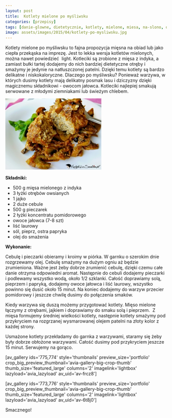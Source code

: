 ```yaml
---
layout: post
title:  Kotlety mielone po myśliwsku
categories: [przepisy]
tags: [danie-glowne, dietetycznie, kotlety, mielone, miesa, na-slono, obiad]
image: assets/images/2015/04/kotlety-po-mysliwsku.jpg
---
```

Kotlety mielone po myśliwsku to fajna propozycja mięsna na obiad lub jako ciepła przekąska na imprezę. Jest to lekka wersja kotletów mielonych, można nawet powiedzieć  light. Kotleciki są zrobione z mięsa z indyka, a zamiast bułki tartej dodajemy do nich bardziej dietetyczne otręby i smażymy je jedynie na natłuszczonej patelni. Dzięki temu kotlety są bardzo delikatne i niskokaloryczne. Dlaczego po myśliwsku? Ponieważ warzywa, w których dusimy kotlety mają delikatny posmak lasu i dziczyzny dzięki magicznemu składnikowi - owocom jałowca. Kotleciki najlepiej smakują serwowane z młodymi ziemniakami lub świeżym chlebem.


![](assets/images/2015/04/kotlety-po-mysliwsku-1-300x222.jpg)



**Składniki:**
* 500 g mięsa mielonego z indyka
* 3 łyżki otrębów owsianych
* 1 jajko
* 2 duże cebule
* 500 g pieczarek
* 2 łyżki koncentratu pomidorowego
* owoce jałowca (7-8 szt)
* liść laurowy
* sól, pieprz, ostra papryka
* olej do smażenia


**Wykonanie:**

Cebulę i pieczarki obieramy i kroimy w piórka. W garnku o szerokim dnie rozgrzewamy olej. Cebulę smażymy na dużym ogniu aż będzie zrumieniona. Ważne jest żeby dobrze zrumienić cebulę, dzięki czemu całe danie otrzyma odpowiedni aromat. Następnie do cebuli dodajemy pieczarki i podlewamy wszystko wodą, około 1/2 szklanki. Całość doprawiamy solą, pieprzem i papryką, dodajemy owoce jałowca i liść laurowy, wszystko powinno się dusić około 15 minut. Na koniec dodajemy do warzyw przecier pomidorowy i jeszcze chwilę dusimy do połączenia smaków.

Kiedy warzywa się duszą możemy przygotować kotlety. Mięso mielone łączymy z otrębami, jajkiem i doprawiamy do smaku solą i pieprzem.  Z mięsa formujemy średniej wielkości kotlety, następnie kotlety smażymy pod przykryciem na rozgrzanej wysmarowanej olejem patelni na złoty kolor z każdej strony.

Usmażone kotlety przekładamy do garnka z warzywami, staramy się żeby były dobrze obłożone warzywami. Całość dusimy pod przykryciem jeszcze 15 minut. Serwujemy na gorąco.

[av\_gallery ids='775,774' style='thumbnails' preview\_size='portfolio' crop\_big\_preview\_thumbnail='avia-gallery-big-crop-thumb' thumb\_size='featured\_large' columns='2' imagelink='lightbox' lazyload='avia\_lazyload' av\_uid='av-frcz8']

[av\_gallery ids='773,776' style='thumbnails' preview\_size='portfolio' crop\_big\_preview\_thumbnail='avia-gallery-big-crop-thumb' thumb\_size='featured\_large' columns='2' imagelink='lightbox' lazyload='avia\_lazyload' av\_uid='av-6t8j0']

Smacznego!
    